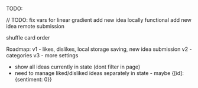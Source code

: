 TODO:

// TODO:
fix vars for linear gradient
add new idea locally functional
add new idea remote submission

shuffle card order

Roadmap:
v1 - likes, dislikes, local storage saving, new idea submission
v2 - categories
v3 - more settings

- show all ideas currently in state (dont filter in page)
- need to manage liked/disliked ideas separately in state - maybe {[id]:{sentiment: 0}}
